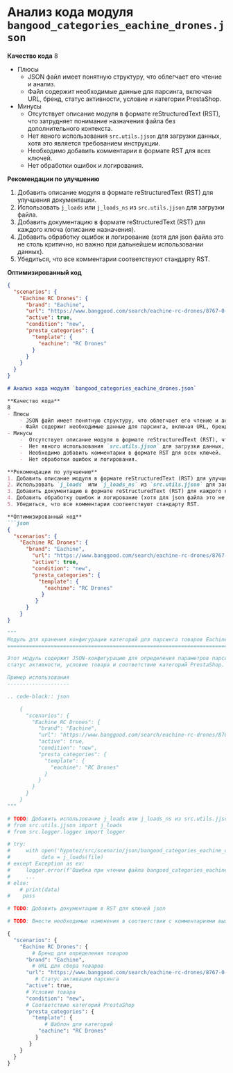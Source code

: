 # Анализ кода модуля `bangood_categories_eachine_drones.json`

**Качество кода**
8
- Плюсы
    - JSON файл имеет понятную структуру, что облегчает его чтение и анализ.
    - Файл содержит необходимые данные для парсинга, включая URL, бренд, статус активности, условие и категории PrestaShop.
- Минусы
    -  Отсутствует описание модуля в формате reStructuredText (RST), что затрудняет понимание назначения файла без дополнительного контекста.
    -  Нет явного использования `src.utils.jjson` для загрузки данных, хотя это является требованием инструкции.
    -  Необходимо добавить комментарии в формате RST для всех ключей.
    -  Нет обработки ошибок и логирования.

**Рекомендации по улучшению**
1. Добавить описание модуля в формате reStructuredText (RST) для улучшения документации.
2. Использовать `j_loads` или `j_loads_ns` из `src.utils.jjson` для загрузки файла.
3. Добавить документацию в формате reStructuredText (RST) для каждого ключа (описание назначения).
4. Добавить обработку ошибок и логирование (хотя для json файла это не столь критично, но важно при дальнейшем использовании данных).
5. Убедиться, что все комментарии соответствуют стандарту RST.

**Оптимизированный код**
```json
{
  "scenarios": {
    "Eachine RC Drones": {
      "brand": "Eachine",
      "url": "https://www.banggood.com/search/eachine-rc-drones/8767-0-0-1-1-60-0-price-0-0_p-1.html",
      "active": true,
      "condition": "new",
      "presta_categories": {
        "template": {
          "eachine": "RC Drones"
        }
      }
    }
  }
}
```
```markdown
# Анализ кода модуля `bangood_categories_eachine_drones.json`

**Качество кода**
8
- Плюсы
    - JSON файл имеет понятную структуру, что облегчает его чтение и анализ.
    - Файл содержит необходимые данные для парсинга, включая URL, бренд, статус активности, условие и категории PrestaShop.
- Минусы
    -  Отсутствует описание модуля в формате reStructuredText (RST), что затрудняет понимание назначения файла без дополнительного контекста.
    -  Нет явного использования `src.utils.jjson` для загрузки данных, хотя это является требованием инструкции.
    -  Необходимо добавить комментарии в формате RST для всех ключей.
    -  Нет обработки ошибок и логирования.

**Рекомендации по улучшению**
1. Добавить описание модуля в формате reStructuredText (RST) для улучшения документации.
2. Использовать `j_loads` или `j_loads_ns` из `src.utils.jjson` для загрузки файла.
3. Добавить документацию в формате reStructuredText (RST) для каждого ключа (описание назначения).
4. Добавить обработку ошибок и логирование (хотя для json файла это не столь критично, но важно при дальнейшем использовании данных).
5. Убедиться, что все комментарии соответствуют стандарту RST.

**Оптимизированный код**
```json
{
  "scenarios": {
    "Eachine RC Drones": {
      "brand": "Eachine",
        "url": "https://www.banggood.com/search/eachine-rc-drones/8767-0-0-1-1-60-0-price-0-0_p-1.html",
        "active": true,
        "condition": "new",
        "presta_categories": {
          "template": {
            "eachine": "RC Drones"
           }
         }
      }
    }
}
```
```python
"""
Модуль для хранения конфигурации категорий для парсинга товаров Eachine с сайта Banggood.
==========================================================================================

Этот модуль содержит JSON-конфигурацию для определения параметров парсинга, таких как бренд, URL,
статус активности, условие товара и соответствие категорий PrestaShop.

Пример использования
--------------------

.. code-block:: json

    {
      "scenarios": {
        "Eachine RC Drones": {
          "brand": "Eachine",
          "url": "https://www.banggood.com/search/eachine-rc-drones/8767-0-0-1-1-60-0-price-0-0_p-1.html",
          "active": true,
          "condition": "new",
          "presta_categories": {
            "template": {
              "eachine": "RC Drones"
            }
          }
        }
      }
    }
"""

# TODO: Добавить использование j_loads или j_loads_ns из src.utils.jjson при чтении файла.
# from src.utils.jjson import j_loads
# from src.logger.logger import logger

# try:
#     with open('hypotez/src/scenario/json/bangood_categories_eachine_drones.json', 'r', encoding='utf-8') as file:
#          data = j_loads(file)
# except Exception as ex:
#     logger.error(f'Ошибка при чтении файла bangood_categories_eachine_drones.json {ex}')
#     ...
# else:
    # print(data)
#    pass

# TODO: Добавить документацию в RST для ключей json

# TODO: Внести необходимые изменения в соответствии с комментариями выше.

{
  "scenarios": {
    "Eachine RC Drones": {
        # Бренд для определения товаров
      "brand": "Eachine",
        # URL для сбора товаров
      "url": "https://www.banggood.com/search/eachine-rc-drones/8767-0-0-1-1-60-0-price-0-0_p-1.html",
         # Статус активации парсинга
      "active": true,
      # Условие товара
      "condition": "new",
      # Соответствие категорий PrestaShop
      "presta_categories": {
        "template": {
            # Шаблон для категорий
          "eachine": "RC Drones"
         }
       }
    }
  }
}
```